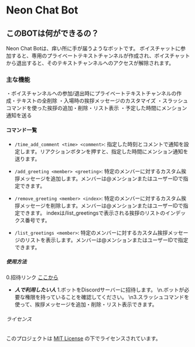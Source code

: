 # Neon Chat Bot

## このBOTは何ができるの？
Neon Chat Botは、痒い所に手が届うようなボットです。
ボイスチャットに参加すると、専用のプライベートテキストチャンネルが作成され、ボイスチャットから退出すると、そのテキストチャンネルへのアクセスが解除されます。

### 主な機能
・ボイスチャンネルへの参加/退出時にプライベートテキストチャンネルの作成・テキストの全削除
・入場時の挨拶メッセージのカスタマイズ
・スラッシュコマンドを使った挨拶の追加・削除・リスト表示
・予定した時間にメンション通知を送る

#### コマンド一覧

- `/time_add_comment <time> <comment>`: 指定した時刻とコメントで通知を設定します。リアクションボタンを押すと、指定した時間にメンション通知を送ります。

- `/add_greeting <member> <greeting>`: 特定のメンバーに対するカスタム挨拶メッセージを追加します。メンバーは@メンションまたはユーザーIDで指定できます。

- `/remove_greeting <member> <index>`: 特定のメンバーに対するカスタム挨拶メッセージを削除します。メンバーは@メンションまたはユーザーIDで指定できます。
                                       indexは/list_greetingsで表示される挨拶のリストのインデックス番号です。

- `/list_greetings <member>`: 特定のメンバーに対するカスタム挨拶メッセージのリストを表示します。メンバーは@メンションまたはユーザーIDで指定できます。

##### 使用方法
0.招待リンク
[ここから](https://discord.com/api/oauth2/authorize?client_id=1091866644164395140&permissions=268643376&scope=bot%20applications.commands)

- ***人で利用したい人***
1.ボットをDiscordサーバーに招待します。
\n.ボットが必要な権限を持っていることを確認してください。
\n3.スラッシュコマンドを使って、挨拶メッセージを追加・削除・リスト表示できます。

###### ライセンス
このプロジェクトは [MIT License](https://github.com/me846/neon-chat/blob/master/LICENSE) の下でライセンスされています。
